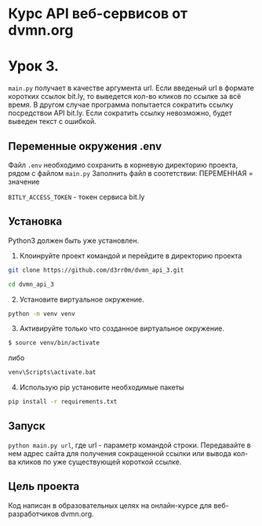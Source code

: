 # Курс API веб-сервисов от dvmn.org 
# Урок 3.
`main.py` получает в качестве аргумента url. Если введеный url в формате коротких ссылок bit.ly, то выведется кол-во кликов по ссылке за всё время. В другом случае программа попытается сократить ссылку посредствои API bit.ly. Если сократить ссылку невозможно, будет выведен текст с ошибкой.
## Переменные окружения .env
Файл `.env` необходимо сохранить в корневую директорию проекта, рядом с файлом `main.py`
Заполнить файл в соотетствии:
ПЕРЕМЕННАЯ = значение

`BITLY_ACCESS_TOKEN` - токен сервиса bit.ly
## Установка
Python3 должен быть уже установлен.
1. Клоинруйте проект командой и перейдите в директорию проекта
 ```bash
git clone https://github.com/d3rr0m/dvmn_api_3.git
```
```bash
cd dvmn_api_3
```
2. Установите виртуальное окружение.
```bash
python -m venv venv
```
3. Активируйте только что созданное виртуальное окружение.
```bash
$ source venv/bin/activate
```
либо
```bash
venv\Scripts\activate.bat
```
4. Использую pip установите необходимые пакеты
```bash
pip install -r requirements.txt
```
## Запуск
`python main.py url`, где url - параметр командой строки. Передавайте в нем адрес сайта для получения сокращенной ссылки или вывода кол-ва кликов по уже существующей короткой ссылке.
## Цель проекта
Код написан в образовательных целях на онлайн-курсе для веб-разработчиков dvmn.org.
